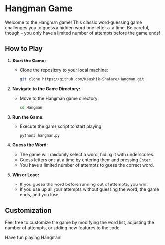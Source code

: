 # Hangman Game

Welcome to the Hangman game! This classic word-guessing game challenges you to guess a hidden word one letter at a time. Be careful, though – you only have a limited number of attempts before the game ends!

## How to Play

1. **Start the Game:**
   - Clone the repository to your local machine:
     ```bash
     git clone https://github.com/Kaushik-Shahare/Hangman.git
     ```

2. **Navigate to the Game Directory:**
   - Move to the Hangman game directory:
     ```bash
     cd Hangman
     ```

3. **Run the Game:**
   - Execute the game script to start playing:
     ```bash
     python3 hangman.py
     ```

4. **Guess the Word:**
   - The game will randomly select a word, hiding it with underscores.
   - Guess letters one at a time by entering them and pressing `Enter`.
   - You have a limited number of attempts to guess the correct word.

5. **Win or Lose:**
   - If you guess the word before running out of attempts, you win!
   - If you use up all your attempts without guessing the word, the game ends, and you lose.

## Customization

Feel free to customize the game by modifying the word list, adjusting the number of attempts, or adding new features to the code.

Have fun playing Hangman!
